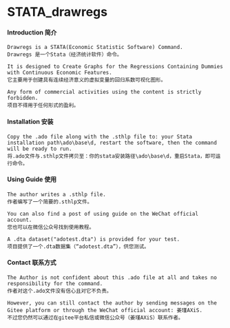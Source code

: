  # STATA_drawregs 

 #### Introduction 简介
    
    Drawregs is a STATA(Economic Statistic Software) Command.
    Drawregs 是一个Stata（经济统计软件）命令。
    
    It is designed to Create Graphs for the Regressions Containing Dummies with Continuous Economic Features.
    它主要用于创建具有连续经济意义的虚拟变量的回归系数可视化图形。

    Any form of commercial activities using the content is strictly forbidden.
    项目不得用于任何形式的盈利。


 #### Installation 安装
   
    Copy the .ado file along with the .sthlp file to: your Stata installation path\ado\base\d, restart the software, then the command will be ready to run.
    将.ado文件与.sthlp文件拷贝至：你的stata安装路径\ado\base\d，重启Stata，即可运行命令。


 #### Using Guide 使用
    
    The author writes a .sthlp file. 
    作者编写了一个简要的.sthlp文件。

    You can also find a post of using guide on the WeChat official account.
    您也可以在微信公众号找到使用教程。

    A .dta dataset("adotest.dta") is provided for your test.
    项目提供了一个.dta数据集（“adotest.dta”），供您测试。


 #### Contact 联系方式
       
    The Author is not confident about this .ado file at all and takes no responsibility for the command. 
    作者对这个.ado文件没有信心且对它不负责。
    
    However, you can still contact the author by sending messages on the Gitee platform or through the WeChat official account: 姜瑾AXiS.
    不过您仍然可以通过在gitee平台私信或微信公众号（姜瑾AXiS）联系作者。

